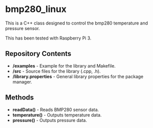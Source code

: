 # bmp280_linux

This is a C++ class designed to control the bmp280 temperature and pressure sensor.

This has been tested with Raspberry Pi 3.

Repository Contents
--------------------

* **/examples** - Example for the library and Makefile. 
* **/src** - Source files for the library (.cpp, .h).
* **/library.properties** - General library properties for the package manager.

Methods
--------------------

* **readData()** - Reads BMP280 sensor data.
* **temperature()** - Outputs temperature data.
* **pressure()** - Outputs pressure data.


